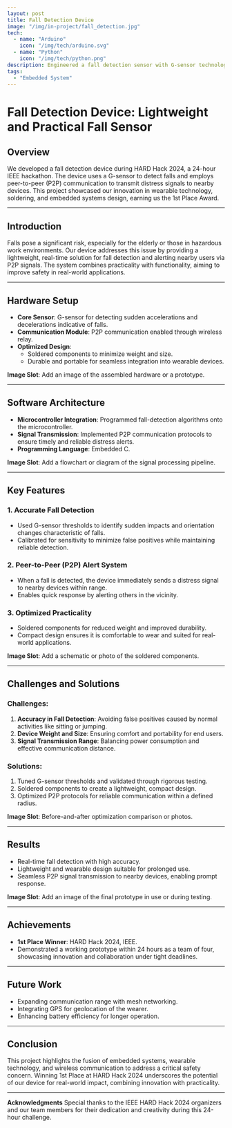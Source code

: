 ```yaml
---
layout: post
title: Fall Detection Device
image: "/img/in-project/fall_detection.jpg"
tech:
  - name: "Arduino"
    icon: "/img/tech/arduino.svg"
  - name: "Python"
    icon: "/img/tech/python.png"
description: Engineered a fall detection sensor with G-sensor technology and P2P communication, achieving a lightweight, practical design for real-world use. 1st Place Winner at HARD Hack 2024.
tags:
  - "Embedded System"
---
```


# Fall Detection Device: Lightweight and Practical Fall Sensor

## Overview
We developed a fall detection device during HARD Hack 2024, a 24-hour IEEE hackathon. The device uses a G-sensor to detect falls and employs peer-to-peer (P2P) communication to transmit distress signals to nearby devices. This project showcased our innovation in wearable technology, soldering, and embedded systems design, earning us the 1st Place Award.

---

## Introduction
Falls pose a significant risk, especially for the elderly or those in hazardous work environments. Our device addresses this issue by providing a lightweight, real-time solution for fall detection and alerting nearby users via P2P signals. The system combines practicality with functionality, aiming to improve safety in real-world applications.

---

## Hardware Setup
- **Core Sensor**: G-sensor for detecting sudden accelerations and decelerations indicative of falls.
- **Communication Module**: P2P communication enabled through wireless relay.
- **Optimized Design**: 
  - Soldered components to minimize weight and size.
  - Durable and portable for seamless integration into wearable devices.

**Image Slot**: Add an image of the assembled hardware or a prototype.

---

## Software Architecture
- **Microcontroller Integration**: Programmed fall-detection algorithms onto the microcontroller.
- **Signal Transmission**: Implemented P2P communication protocols to ensure timely and reliable distress alerts.
- **Programming Language**: Embedded C.

**Image Slot**: Add a flowchart or diagram of the signal processing pipeline.

---

## Key Features
### 1. Accurate Fall Detection
- Used G-sensor thresholds to identify sudden impacts and orientation changes characteristic of falls.
- Calibrated for sensitivity to minimize false positives while maintaining reliable detection.

### 2. Peer-to-Peer (P2P) Alert System
- When a fall is detected, the device immediately sends a distress signal to nearby devices within range.
- Enables quick response by alerting others in the vicinity.

### 3. Optimized Practicality
- Soldered components for reduced weight and improved durability.
- Compact design ensures it is comfortable to wear and suited for real-world applications.

**Image Slot**: Add a schematic or photo of the soldered components.

---

## Challenges and Solutions
### Challenges:
1. **Accuracy in Fall Detection**: Avoiding false positives caused by normal activities like sitting or jumping.
2. **Device Weight and Size**: Ensuring comfort and portability for end users.
3. **Signal Transmission Range**: Balancing power consumption and effective communication distance.

### Solutions:
1. Tuned G-sensor thresholds and validated through rigorous testing.
2. Soldered components to create a lightweight, compact design.
3. Optimized P2P protocols for reliable communication within a defined radius.

**Image Slot**: Before-and-after optimization comparison or photos.

---

## Results
- Real-time fall detection with high accuracy.
- Lightweight and wearable design suitable for prolonged use.
- Seamless P2P signal transmission to nearby devices, enabling prompt response.

**Image Slot**: Add an image of the final prototype in use or during testing.

---

## Achievements
- **1st Place Winner**: HARD Hack 2024, IEEE.
- Demonstrated a working prototype within 24 hours as a team of four, showcasing innovation and collaboration under tight deadlines.

---

## Future Work
- Expanding communication range with mesh networking.
- Integrating GPS for geolocation of the wearer.
- Enhancing battery efficiency for longer operation.

---

## Conclusion
This project highlights the fusion of embedded systems, wearable technology, and wireless communication to address a critical safety concern. Winning 1st Place at HARD Hack 2024 underscores the potential of our device for real-world impact, combining innovation with practicality.

---

**Acknowledgments**
Special thanks to the IEEE HARD Hack 2024 organizers and our team members for their dedication and creativity during this 24-hour challenge.
